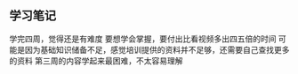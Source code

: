 学习笔记
---------------
学完四周，觉得还是有难度
要想学会掌握，要付出比看视频多出四五倍的时间
可能是因为基础知识储备不足，感觉培训提供的资料并不足够，还需要自己查找更多的资料
第三周的内容学起来最困难，不太容易理解
